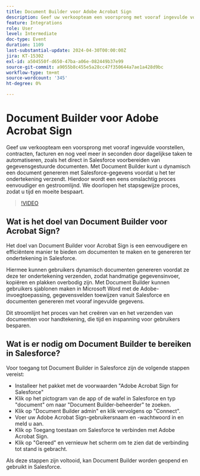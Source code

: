 ```yaml
---
title: Document Builder voor Adobe Acrobat Sign
description: Geef uw verkoopteam een voorsprong met vooraf ingevulde voorstellen, contracten, facturen en nog veel meer in seconden door dagelijkse taken te automatiseren, zoals het direct in Salesforce voorbereiden van gegevensgestuurde documenten. Met Document Builder kunt u dynamisch een document genereren met Salesforce-gegevens voordat u het ter ondertekening verzendt. Hierdoor wordt een eens omslachtig proces eenvoudiger en gestroomlijnd.
feature: Integrations
role: User
level: Intermediate
doc-type: Event
duration: 1109
last-substantial-update: 2024-04-30T00:00:00Z
jira: KT-15302
exl-id: a504550f-d650-47ba-a06e-082449b37e99
source-git-commit: a9055b8c455e5a28cc47f350644a7ae1a428d9bc
workflow-type: tm+mt
source-wordcount: '345'
ht-degree: 0%

---
```


# Document Builder voor Adobe Acrobat Sign

Geef uw verkoopteam een voorsprong met vooraf ingevulde voorstellen, contracten, facturen en nog veel meer in seconden door dagelijkse taken te automatiseren, zoals het direct in Salesforce voorbereiden van gegevensgestuurde documenten. Met Document Builder kunt u dynamisch een document genereren met Salesforce-gegevens voordat u het ter ondertekening verzendt. Hierdoor wordt een eens omslachtig proces eenvoudiger en gestroomlijnd. We doorlopen het stapsgewijze proces, zodat u tijd en moeite bespaart.

>[!VIDEO](https://video.tv.adobe.com/v/3454919/?learn=on&captions=dut)

## Wat is het doel van Document Builder voor Acrobat Sign?

Het doel van Document Builder voor Acrobat Sign is een eenvoudigere en efficiëntere manier te bieden om documenten te maken en te genereren ter ondertekening in Salesforce.

Hiermee kunnen gebruikers dynamisch documenten genereren voordat ze deze ter ondertekening verzenden, zodat handmatige gegevensinvoer, kopiëren en plakken overbodig zijn. Met Document Builder kunnen gebruikers sjablonen maken in Microsoft Word met de Adobe-invoegtoepassing, gegevensvelden toewijzen vanuit Salesforce en documenten genereren met vooraf ingevulde gegevens.

Dit stroomlijnt het proces van het creëren van en het verzenden van documenten voor handtekening, die tijd en inspanning voor gebruikers besparen.

## Wat is er nodig om Document Builder te bereiken in Salesforce?

Voor toegang tot Document Builder in Salesforce zijn de volgende stappen vereist:

* Installeer het pakket met de voorwaarden &quot;Adobe Acrobat Sign for Salesforce&quot;
* Klik op het pictogram van de app of de wafel in Salesforce en typ &quot;document&quot; om naar &quot;Document Builder-beheerder&quot; te zoeken.
* Klik op &quot;Document Builder admin&quot; en klik vervolgens op &quot;Connect&quot;.
* Voer uw Adobe Acrobat Sign-gebruikersnaam en -wachtwoord in en meld u aan.
* Klik op Toegang toestaan om Salesforce te verbinden met Adobe Acrobat Sign.
* Klik op &quot;Gereed&quot; en vernieuw het scherm om te zien dat de verbinding tot stand is gebracht.

Als deze stappen zijn voltooid, kan Document Builder worden geopend en gebruikt in Salesforce.
